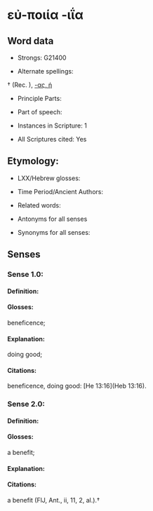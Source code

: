 # εὐ-ποιία -ιΐα

<!-- Status: S2=NeedsEdits -->
<!-- Lexica used for edits:   -->

## Word data

* Strongs: G21400

* Alternate spellings:

†  (Rec. ), [-ας, ἡ]() 

* Principle Parts: 


* Part of speech: 


* Instances in Scripture: 1

* All Scriptures cited: Yes

## Etymology: 


* LXX/Hebrew glosses: 


* Time Period/Ancient Authors: 


* Related words: 

* Antonyms for all senses

* Synonyms for all senses: 


## Senses 


### Sense  1.0: 

#### Definition: 

#### Glosses: 

beneficence; 

#### Explanation: 

doing good; 

#### Citations: 

beneficence, doing good: [He 13:16](Heb 13:16). 

### Sense  2.0: 

#### Definition: 

#### Glosses: 

a benefit; 

#### Explanation: 


#### Citations: 

a benefit (FlJ, Ant., ii, 11, 2, al.).†

